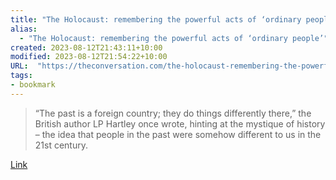 ```yaml
---
title: "The Holocaust: remembering the powerful acts of ‘ordinary people’"
alias:
  - "The Holocaust: remembering the powerful acts of ‘ordinary people’"
created: 2023-08-12T21:43:11+10:00
modified: 2023-08-12T21:54:22+10:00
URL:  "https://theconversation.com/the-holocaust-remembering-the-powerful-acts-of-ordinary-people-196076"
tags:
- bookmark
---
```


> “The past is a foreign country; they do things differently there,” the British author LP Hartley once wrote, hinting at the mystique of history – the idea that people in the past were somehow different to us in the 21st century.

[Link](https://theconversation.com/the-holocaust-remembering-the-powerful-acts-of-ordinary-people-196076)

